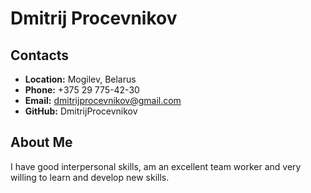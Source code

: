 # __Dmitrij Procevnikov__
## __Contacts__
* __Location:__ Mogilev, Belarus
* __Phone:__ +375 29 775-42-30
* __Email:__ dmitrijprocevnikov@gmail.com
* __GitHub:__ DmitrijProcevnikov
## __About Me__
I have good interpersonal skills, am an excellent team worker and very willing to learn and develop new skills.